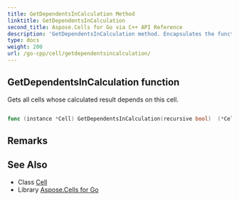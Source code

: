 ```yaml
---
title: GetDependentsInCalculation Method 
linktitle: GetDependentsInCalculation
second_title: Aspose.Cells for Go via C++ API Reference
description: 'GetDependentsInCalculation method. Encapsulates the function that represents getdependentsincalculation in Go.'
type: docs
weight: 200
url: /go-cpp/cell/getdependentsincalculation/
---
```


## GetDependentsInCalculation function

Gets all cells whose calculated result depends on this cell.

```go

func (instance *Cell) GetDependentsInCalculation(recursive bool)  (*CellEnumerator,  error) 

```

## Remarks


## See Also

* Class [Cell](../)
* Library [Aspose.Cells for Go](../../)
